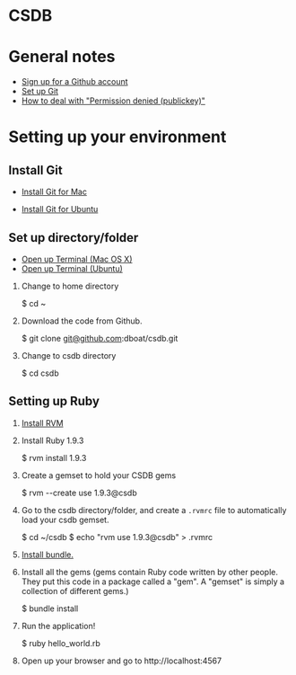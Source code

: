 CSDB
=========

# General notes

* [Sign up for a Github account](https://github.com/signup/free)
* [Set up Git](https://help.github.com/articles/set-up-git)
* [How to deal with "Permission denied (publickey)"](https://help.github.com/articles/generating-ssh-keys)
# Setting up your environment

## Install Git
* [Install Git for Mac](https://help.github.com/articles/set-up-git)

* [Install Git for Ubuntu](http://evgeny-goldin.com/blog/3-ways-install-git-linux-ubuntu/)

## Set up directory/folder
* [Open up Terminal (Mac OS X)](http://www.coderanch.com/t/111327/Mac/open-terminal-window-mac)
* [Open up Terminal (Ubuntu)](https://help.ubuntu.com/community/UsingTheTerminal)

1) Change to home directory

    $ cd ~

2) Download the code from Github.

    $ git clone git@github.com:dboat/csdb.git

3) Change to csdb directory

    $ cd csdb

## Setting up Ruby
1) [Install RVM](https://rvm.io/rvm/install/)

2) Install Ruby 1.9.3
    
    $ rvm install 1.9.3

3) Create a gemset to hold your CSDB gems

    $ rvm --create use 1.9.3@csdb

4) Go to the csdb directory/folder, and create a `.rvmrc` file to automatically load your csdb gemset.
    
    $ cd ~/csdb
    $ echo "rvm use 1.9.3@csdb" > .rvmrc

5) [Install bundle.](http://gembundler.com)

6) Install all the gems (gems contain Ruby code written by other people. They put this code in a package called a "gem". A "gemset" is simply a collection of different gems.)
    
    $ bundle install

7) Run the application!
    
    $ ruby hello_world.rb

8) Open up your browser and go to http://localhost:4567 
